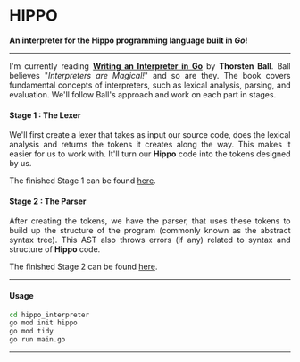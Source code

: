 # HIPPO

**An interpreter for the Hippo programming language built in *Go*!**
<hr>

<div align = "justify">
I'm currently reading <a href="https://interpreterbook.com/"><b>Writing an Interpreter in Go</b></a> by <b>Thorsten Ball</b>. Ball believes "<i>Interpreters are Magical!</i>" and so are they. The book covers fundamental concepts of interpreters, such as lexical analysis, parsing, and evaluation. We'll follow Ball's approach and work on each part in stages.


#### Stage 1 : The Lexer

We'll first create a lexer that takes as input our source code, does the lexical analysis and returns the tokens it creates along the way. This makes it easier for us to work with. It'll turn our <b>Hippo</b> code into the tokens designed by us.

The finished Stage 1 can be found <a href="https://github.com/adityjhaa/hippo_interpreter/tree/538fffca7567e8c4deb1eb50789e9b4c644b02e5">here</a>.

#### Stage 2 : The Parser

After creating the tokens, we have the parser, that uses these tokens to build up the structure of the program (commonly known as the abstract syntax tree). This AST also throws errors (if any) related to syntax and structure of <b>Hippo</b> code.

The finished Stage 2 can be found <a href="https://github.com/adityjhaa/hippo_interpreter/tree/0d46b5964c2d199928903d3332c867af617c1270">here</a>.

</div>

<hr>

#### Usage
```bash
cd hippo_interpreter
go mod init hippo
go mod tidy
go run main.go
```

<hr>
